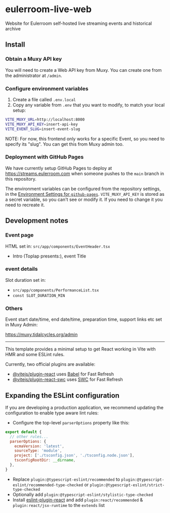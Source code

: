 # eulerroom-live-web

Website for Eulerroom self-hosted live streaming events and historical archive

## Install

### Obtain a Muxy API key

You will need to create a Web API key from Muxy. You can create one from the
administrator at `/admin`.

### Configure environment variables

1. Create a file called `.env.local`
2. Copy any variable from `.env` that you want to modify, to match your local setup:

```bash
VITE_MUXY_URL=http://localhost:8000
VITE_MUXY_API_KEY=insert-api-key
VITE_EVENT_SLUG=insert-event-slug
```

NOTE: For now, this frontend only works for a specific Event, so you need to
specify its "slug". You can get this from Muxy admin too.

### Deployment with GitHub Pages

We have currently setup GitHub Pages to deploy at https://streams.eulerroom.com when
someone pushes to the `main` branch in this repository.

The environment variables can be configured from the repository settings, in the
[Environment Settings for `github-pages`](https://github.com/EulerRoom/eulerroom-live-web/settings/environments/2249116451/edit).
`VITE_MUXY_API_KEY` is stored as a secret variable, so you can't see or modify it. 
If you need to change it you need to recreate it.

## Development notes

### Event page

HTML set in: `src/app/components/EventHeader.tsx`

* Intro (Toplap presents:), event Title

### event details

Slot duration set in:

* `src/app/components/PerformanceList.tsx`
* `const SLOT_DURATION_MIN`

### Others

Event start date/time, end date/time, preparation time, support links etc set
in Muxy Admin:

https://muxy.tidalcycles.org/admin

---

This template provides a minimal setup to get React working in Vite with HMR and some ESLint rules.

Currently, two official plugins are available:

- [@vitejs/plugin-react](https://github.com/vitejs/vite-plugin-react/blob/main/packages/plugin-react/README.md) uses [Babel](https://babeljs.io/) for Fast Refresh
- [@vitejs/plugin-react-swc](https://github.com/vitejs/vite-plugin-react-swc) uses [SWC](https://swc.rs/) for Fast Refresh

## Expanding the ESLint configuration

If you are developing a production application, we recommend updating the configuration to enable type aware lint rules:

- Configure the top-level `parserOptions` property like this:

```js
export default {
  // other rules...
  parserOptions: {
    ecmaVersion: 'latest',
    sourceType: 'module',
    project: ['./tsconfig.json', './tsconfig.node.json'],
    tsconfigRootDir: __dirname,
  },
}
```

- Replace `plugin:@typescript-eslint/recommended` to `plugin:@typescript-eslint/recommended-type-checked` or `plugin:@typescript-eslint/strict-type-checked`
- Optionally add `plugin:@typescript-eslint/stylistic-type-checked`
- Install [eslint-plugin-react](https://github.com/jsx-eslint/eslint-plugin-react) and add `plugin:react/recommended` & `plugin:react/jsx-runtime` to the `extends` list

